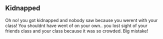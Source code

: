 Kidnapped 
---
Oh no! you got kidnapped and nobody saw because you werent with your class! You shouldnt have went of on your own.. you lost sight of your friends class and your class because it was so crowded. Big mistake!